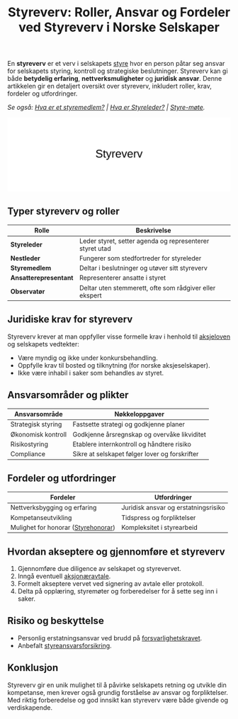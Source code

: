 ﻿---
title: "Styreverv: Roller, Ansvar og Fordeler ved Styreverv i Norske Selskaper"
seoTitle: "Styreverv | Roller, ansvar og fordeler"
description: "Et styreverv er et verv i selskapets styre der en person tar ansvar for styring, kontroll og strategi. Denne artikkelen forklarer roller, formelle krav, godtgjørelse, risiko og hvordan du aksepterer og gjennomfører et styreverv."
summary: "Hva et styreverv er, roller og ansvar, krav, godtgjørelse og risiko."
---

En **styreverv** er et verv i selskapets [styre](/blogs/regnskap/hva-er-styre "Hva er Styre? Ansvar, Rolle og Oppgaver i Aksjeselskap") hvor en person påtar seg ansvar for selskapets styring, kontroll og strategiske beslutninger. Styreverv kan gi både **betydelig erfaring**, **nettverksmuligheter** og **juridisk ansvar**. Denne artikkelen gir en detaljert oversikt over styreverv, inkludert roller, krav, fordeler og utfordringer.

*Se også: [Hva er et styremedlem?](/blogs/regnskap/hva-er-et-styremedlem "Hva er et styremedlem? En Komplett Guide til Styremedlemmets Rolle og Ansvar") | [Hva er Styreleder?](/blogs/regnskap/styreleder "Hva er Styreleder? Styrets Lederrolle i Norske Aksjeselskaper") | [Styre-møte](/blogs/regnskap/hva-er-et-styremote "Hva er et styremøte? Guide til Møter, Protokoller og Prosess").*

![Styreverv](styreverv.svg)

## Typer styreverv og roller

| Rolle                | Beskrivelse                                                          |
|----------------------|----------------------------------------------------------------------|
| **Styreleder**       | Leder styret, setter agenda og representerer styret utad              |
| **Nestleder**        | Fungerer som stedfortreder for styreleder                            |
| **Styremedlem**      | Deltar i beslutninger og utøver sitt styreverv                       |
| **Ansatterepresentant** | Representerer ansatte i styret                                       |
| **Observatør**       | Deltar uten stemmerett, ofte som rådgiver eller ekspert               |

## Juridiske krav for styreverv

Styreverv krever at man oppfyller visse formelle krav i henhold til [aksjeloven](/blogs/regnskap/hva-er-aksjeloven "Hva er Aksjeloven? Regler for Aksjeselskaper i Norge") og selskapets vedtekter:

- Være myndig og ikke under konkursbehandling.
- Oppfylle krav til bosted og tilknytning (for norske aksjeselskaper).
- Ikke være inhabil i saker som behandles av styret.

## Ansvarsområder og plikter

| Ansvarsområde      | Nøkkeloppgaver                                                      |
|--------------------|----------------------------------------------------------------------|
| Strategisk styring | Fastsette strategi og godkjenne planer                               |
| Økonomisk kontroll | Godkjenne årsregnskap og overvåke likviditet                         |
| Risikostyring      | Etablere internkontroll og håndtere risiko                           |
| Compliance         | Sikre at selskapet følger lover og forskrifter                       |

## Fordeler og utfordringer

| Fordeler                                                       | Utfordringer                                             |
|----------------------------------------------------------------|----------------------------------------------------------|
| Nettverksbygging og erfaring                                   | Juridisk ansvar og erstatningsrisiko                     |
| Kompetanseutvikling                                          | Tidspress og forpliktelser                               |
| Mulighet for honorar ([Styrehonorar](/blogs/regnskap/styrehonorar "Hva er Styrehonorar? Guide til Styremedlemsvederlag")) | Kompleksitet i styrearbeid                              |

## Hvordan akseptere og gjennomføre et styreverv

1. Gjennomføre due diligence av selskapet og styrevervet.
2. Inngå eventuell [aksjonæravtale](/blogs/regnskap/aksjonaeravtale "Hva er en Aksjonæravtale? En Omfattende Guide til Aksjonæravtaler i Norge").
3. Formelt akseptere vervet ved signering av avtale eller protokoll.
4. Delta på opplæring, styremøter og forberedelser for å sette seg inn i saker.

## Risiko og beskyttelse

- Personlig erstatningsansvar ved brudd på [forsvarlighetskravet](/blogs/regnskap/hva-er-forsvarlighetskrav "Hva er Forsvarlighetskrav? Krav til Kapital og Likviditet").
- Anbefalt [styreansvarsforsikring](/blogs/regnskap/styreansvarsforsikring "Hva er Styreansvarsforsikring? En Guide til Styremedlemsforsikring i Norge").

## Konklusjon

Styreverv gir en unik mulighet til å påvirke selskapets retning og utvikle din kompetanse, men krever også grundig forståelse av ansvar og forpliktelser. Med riktig forberedelse og god innsikt kan styreverv være både givende og verdiskapende.









